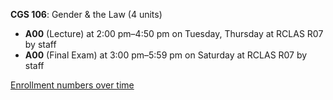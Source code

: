 **CGS 106**: Gender & the Law (4 units)

- **A00** (Lecture) at 2:00 pm–4:50 pm on Tuesday, Thursday at RCLAS R07 by staff
- **A00** (Final Exam) at 3:00 pm–5:59 pm on Saturday at RCLAS R07 by staff

[Enrollment numbers over time](./CGS106.tsv)
